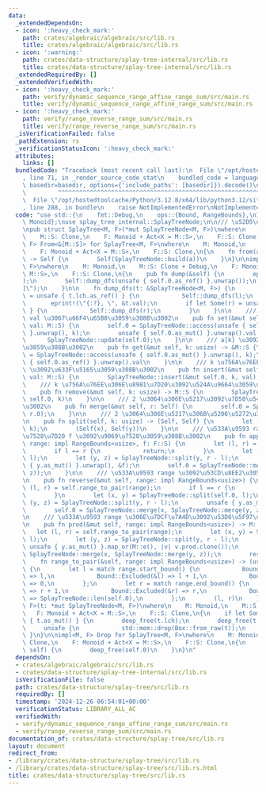 ```yaml
---
data:
  _extendedDependsOn:
  - icon: ':heavy_check_mark:'
    path: crates/algebraic/algebraic/src/lib.rs
    title: crates/algebraic/algebraic/src/lib.rs
  - icon: ':warning:'
    path: crates/data-structure/splay-tree-internal/src/lib.rs
    title: crates/data-structure/splay-tree-internal/src/lib.rs
  _extendedRequiredBy: []
  _extendedVerifiedWith:
  - icon: ':heavy_check_mark:'
    path: verify/dynamic_sequence_range_affine_range_sum/src/main.rs
    title: verify/dynamic_sequence_range_affine_range_sum/src/main.rs
  - icon: ':heavy_check_mark:'
    path: verify/range_reverse_range_sum/src/main.rs
    title: verify/range_reverse_range_sum/src/main.rs
  _isVerificationFailed: false
  _pathExtension: rs
  _verificationStatusIcon: ':heavy_check_mark:'
  attributes:
    links: []
  bundledCode: "Traceback (most recent call last):\n  File \"/opt/hostedtoolcache/Python/3.12.8/x64/lib/python3.12/site-packages/onlinejudge_verify/documentation/build.py\"\
    , line 71, in _render_source_code_stat\n    bundled_code = language.bundle(stat.path,\
    \ basedir=basedir, options={'include_paths': [basedir]}).decode()\n          \
    \         ^^^^^^^^^^^^^^^^^^^^^^^^^^^^^^^^^^^^^^^^^^^^^^^^^^^^^^^^^^^^^^^^^^^^^^^^^^^^^^^^^\n\
    \  File \"/opt/hostedtoolcache/Python/3.12.8/x64/lib/python3.12/site-packages/onlinejudge_verify/languages/rust.py\"\
    , line 288, in bundle\n    raise NotImplementedError\nNotImplementedError\n"
  code: "use std::{\n    fmt::Debug,\n    ops::{Bound, RangeBounds},\n};\n\nuse algebraic::{Act,\
    \ Monoid};\nuse splay_tree_internal::SplayTreeNode;\n\n/// \u52D5\u7684\u914D\u5217\
    \npub struct SplayTree<M, F>(*mut SplayTreeNode<M, F>)\nwhere\n    M: Monoid,\n\
    \    M::S: Clone,\n    F: Monoid + Act<X = M::S>,\n    F::S: Clone;\n\nimpl<M,\
    \ F> From<&[M::S]> for SplayTree<M, F>\nwhere\n    M: Monoid,\n    M::S: Clone,\n\
    \    F: Monoid + Act<X = M::S>,\n    F::S: Clone,\n{\n    fn from(a: &[M::S])\
    \ -> Self {\n        Self(SplayTreeNode::build(a))\n    }\n}\n\nimpl<M, F> SplayTree<M,\
    \ F>\nwhere\n    M: Monoid,\n    M::S: Clone + Debug,\n    F: Monoid + Act<X =\
    \ M::S>,\n    F::S: Clone,\n{\n    pub fn dump(&self) {\n        eprint!(\"[\"\
    );\n        Self::dump_dfs(unsafe { self.0.as_ref() }.unwrap());\n        eprintln!(\"\
    ]\");\n    }\n\n    fn dump_dfs(t: &SplayTreeNode<M, F>) {\n        if let Some(l)\
    \ = unsafe { t.lch.as_ref() } {\n            Self::dump_dfs(l);\n        }\n \
    \       eprint!(\"{:?}, \", &t.val);\n        if let Some(r) = unsafe { t.rch.as_ref()\
    \ } {\n            Self::dump_dfs(r);\n        }\n    }\n\n    /// a[k] \u3092\
    \ val \u3067\u66F4\u65B0\u3059\u308B\u3002\n    pub fn set(&mut self, k: usize,\
    \ val: M::S) {\n        self.0 = SplayTreeNode::access(unsafe { self.0.as_mut()\
    \ }.unwrap(), k);\n        unsafe { self.0.as_mut() }.unwrap().val = val;\n  \
    \      SplayTreeNode::update(self.0);\n    }\n\n    /// a[k] \u3092\u53D6\u5F97\
    \u3059\u308B\u3002\n    pub fn get(&mut self, k: usize) -> &M::S {\n        self.0\
    \ = SplayTreeNode::access(unsafe { self.0.as_mut() }.unwrap(), k);\n        &unsafe\
    \ { self.0.as_ref() }.unwrap().val\n    }\n\n    /// k \u756A\u76EE\u306B val\
    \ \u3092\u633F\u5165\u3059\u308B\u3002\n    pub fn insert(&mut self, k: usize,\
    \ val: M::S) {\n        SplayTreeNode::insert(&mut self.0, k, val);\n    }\n\n\
    \    /// k \u756A\u76EE\u306E\u8981\u7D20\u3092\u524A\u9664\u3059\u308B\u3002\n\
    \    pub fn remove(&mut self, k: usize) -> M::S {\n        SplayTreeNode::remove(&mut\
    \ self.0, k)\n    }\n\n    /// 2 \u3064\u306E\u5217\u3092\u7D50\u5408\u3059\u308B\
    \u3002\n    pub fn merge(&mut self, r: Self) {\n        self.0 = SplayTreeNode::merge(self.0,\
    \ r.0);\n    }\n\n    /// 2 \u3064\u306E\u5217\u306B\u5206\u5272\u3059\u308B\u3002\
    \n    pub fn split(self, k: usize) -> (Self, Self) {\n        let (x, y) = SplayTreeNode::split(self.0,\
    \ k);\n        (Self(x), Self(y))\n    }\n\n    /// \u533A\u9593 range \u306B\u4F5C\
    \u7528\u7D20 f \u3092\u9069\u7528\u3059\u308B\u3002\n    pub fn apply(&mut self,\
    \ range: impl RangeBounds<usize>, f: F::S) {\n        let (l, r) = self.range_to_pair(range);\n\
    \        if l == r {\n            return;\n        }\n        let (x, y) = SplayTreeNode::split(self.0,\
    \ l);\n        let (y, z) = SplayTreeNode::split(y, r - l);\n        SplayTreeNode::propagate(unsafe\
    \ { y.as_mut() }.unwrap(), &f);\n        self.0 = SplayTreeNode::merge(x, SplayTreeNode::merge(y,\
    \ z));\n    }\n\n    /// \u533A\u9593 range \u3092\u53CD\u8EE2\u3059\u308B\u3002\
    \n    pub fn reverse(&mut self, range: impl RangeBounds<usize>) {\n        let\
    \ (l, r) = self.range_to_pair(range);\n        if l == r {\n            return;\n\
    \        }\n        let (x, y) = SplayTreeNode::split(self.0, l);\n        let\
    \ (y, z) = SplayTreeNode::split(y, r - l);\n        unsafe { y.as_mut() }.unwrap().toggle();\n\
    \        self.0 = SplayTreeNode::merge(x, SplayTreeNode::merge(y, z));\n    }\n\
    \n    /// \u533A\u9593 range \u306E\u7DCF\u7A4D\u3092\u53D6\u5F97\u3059\u308B\u3002\
    \n    pub fn prod(&mut self, range: impl RangeBounds<usize>) -> M::S {\n     \
    \   let (l, r) = self.range_to_pair(range);\n        let (x, y) = SplayTreeNode::split(self.0,\
    \ l);\n        let (y, z) = SplayTreeNode::split(y, r - l);\n        let res =\
    \ unsafe { y.as_mut() }.map_or(M::e(), |v| v.prod.clone());\n        self.0 =\
    \ SplayTreeNode::merge(x, SplayTreeNode::merge(y, z));\n        res\n    }\n\n\
    \    fn range_to_pair(&self, range: impl RangeBounds<usize>) -> (usize, usize)\
    \ {\n        let l = match range.start_bound() {\n            Bound::Included(&l)\
    \ => l,\n            Bound::Excluded(&l) => l + 1,\n            Bound::Unbounded\
    \ => 0,\n        };\n        let r = match range.end_bound() {\n            Bound::Included(&r)\
    \ => r + 1,\n            Bound::Excluded(&r) => r,\n            Bound::Unbounded\
    \ => SplayTreeNode::len(self.0),\n        };\n        (l, r)\n    }\n}\n\nfn deep_free<M,\
    \ F>(t: *mut SplayTreeNode<M, F>)\nwhere\n    M: Monoid,\n    M::S: Clone,\n \
    \   F: Monoid + Act<X = M::S>,\n    F::S: Clone,\n{\n    if let Some(t) = unsafe\
    \ { t.as_mut() } {\n        deep_free(t.lch);\n        deep_free(t.rch);\n   \
    \     unsafe {\n            std::mem::drop(Box::from_raw(t));\n        }\n   \
    \ }\n}\n\nimpl<M, F> Drop for SplayTree<M, F>\nwhere\n    M: Monoid,\n    M::S:\
    \ Clone,\n    F: Monoid + Act<X = M::S>,\n    F::S: Clone,\n{\n    fn drop(&mut\
    \ self) {\n        deep_free(self.0)\n    }\n}\n"
  dependsOn:
  - crates/algebraic/algebraic/src/lib.rs
  - crates/data-structure/splay-tree-internal/src/lib.rs
  isVerificationFile: false
  path: crates/data-structure/splay-tree/src/lib.rs
  requiredBy: []
  timestamp: '2024-12-26 06:54:01+00:00'
  verificationStatus: LIBRARY_ALL_AC
  verifiedWith:
  - verify/dynamic_sequence_range_affine_range_sum/src/main.rs
  - verify/range_reverse_range_sum/src/main.rs
documentation_of: crates/data-structure/splay-tree/src/lib.rs
layout: document
redirect_from:
- /library/crates/data-structure/splay-tree/src/lib.rs
- /library/crates/data-structure/splay-tree/src/lib.rs.html
title: crates/data-structure/splay-tree/src/lib.rs
---
```

